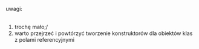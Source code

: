 uwagi:<br/>
<br/>
1) trochę mało;/<br/>
2) warto przejrzeć i powtórzyć tworzenie konstruktorów dla obiektów klas z polami referencyjnymi <br/>
